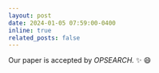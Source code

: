 ```yaml
---
layout: post
date: 2024-01-05 07:59:00-0400
inline: true
related_posts: false
---
```


Our paper is accepted by *OPSEARCH.* :sparkles: :smile:
